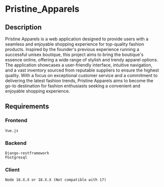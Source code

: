 # Pristine_Apparels

## Description
Pristine Apparels is a web application designed to provide users with a seamless and enjoyable shopping experience for top-quality fashion products. Inspired by the founder's previous experience running a successful unisex boutique, this project aims to bring the boutique's essence online, offering a wide range of stylish and trendy apparel options. The application showcases a user-friendly interface, intuitive navigation, and a vast inventory sourced from reputable suppliers to ensure the highest quality. With a focus on exceptional customer service and a commitment to delivering the latest fashion trends, Pristine Apparels aims to become the go-to destination for fashion enthusiasts seeking a convenient and enjoyable shopping experience.

## Requirements
### Frontend
    Vue.js

### Backend
    Django-restframework
    Postgresql

### Client 
    Node 16.X.X or 18.X.X (Not compatible with 17)





